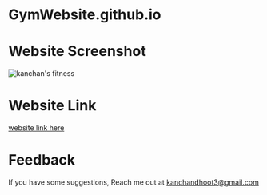 # GymWebsite.github.io
# Website Screenshot
![kanchan's fitness](https://user-images.githubusercontent.com/88830850/147853950-c592d9b8-fa2a-4088-92e9-1b6e8303b7b3.PNG)
# Website Link
[website link here](https://kanchandhoot22.github.io/GymWebsite.github.io/)
# Feedback
If you have some suggestions, Reach me out at [kanchandhoot3@gmail.com](kanchandhoot3@gmail.com)
